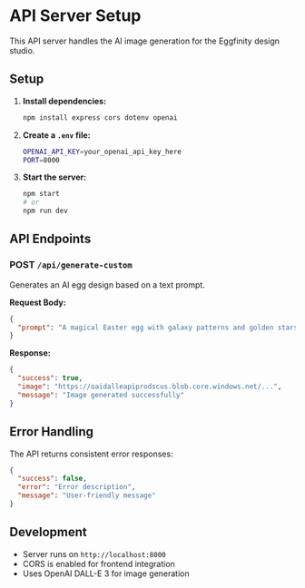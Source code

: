 # API Server Setup

This API server handles the AI image generation for the Eggfinity design studio.

## Setup

1. **Install dependencies:**
   ```bash
   npm install express cors dotenv openai
   ```

2. **Create a `.env` file:**
   ```bash
   OPENAI_API_KEY=your_openai_api_key_here
   PORT=8000
   ```

3. **Start the server:**
   ```bash
   npm start
   # or
   npm run dev
   ```

## API Endpoints

### POST `/api/generate-custom`

Generates an AI egg design based on a text prompt.

**Request Body:**
```json
{
  "prompt": "A magical Easter egg with galaxy patterns and golden stars"
}
```

**Response:**
```json
{
  "success": true,
  "image": "https://oaidalleapiprodscus.blob.core.windows.net/...",
  "message": "Image generated successfully"
}
```

## Error Handling

The API returns consistent error responses:
```json
{
  "success": false,
  "error": "Error description",
  "message": "User-friendly message"
}
```

## Development

- Server runs on `http://localhost:8000`
- CORS is enabled for frontend integration
- Uses OpenAI DALL-E 3 for image generation 